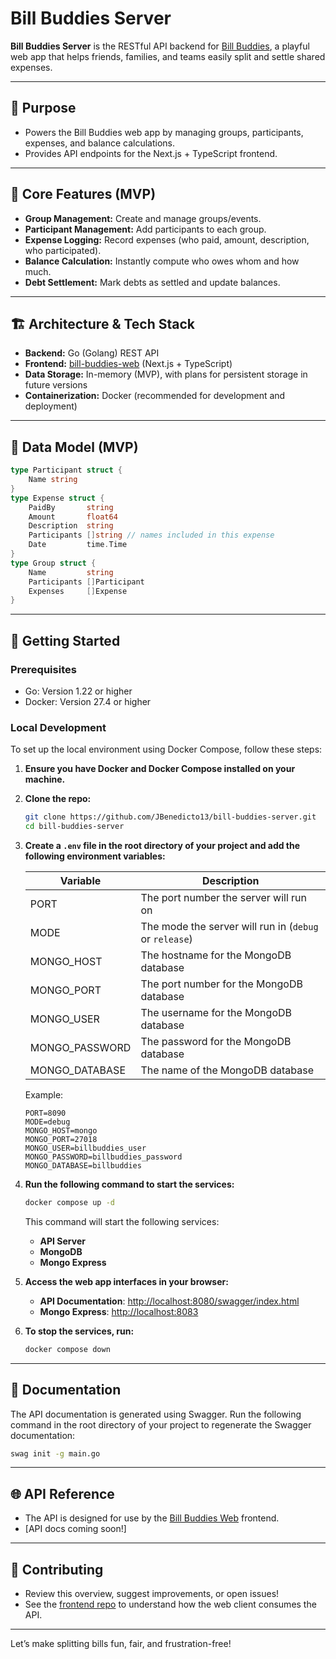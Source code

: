 # Bill Buddies Server

**Bill Buddies Server** is the RESTful API backend for [Bill Buddies](https://github.com/JBenedicto13/bill-buddies-web), a playful web app that helps friends, families, and teams easily split and settle shared expenses.

---

## 🎯 Purpose

- Powers the Bill Buddies web app by managing groups, participants, expenses, and balance calculations.
- Provides API endpoints for the Next.js + TypeScript frontend.

---

## 🚀 Core Features (MVP)

- **Group Management:** Create and manage groups/events.
- **Participant Management:** Add participants to each group.
- **Expense Logging:** Record expenses (who paid, amount, description, who participated).
- **Balance Calculation:** Instantly compute who owes whom and how much.
- **Debt Settlement:** Mark debts as settled and update balances.

---

## 🏗️ Architecture & Tech Stack

- **Backend:** Go (Golang) REST API
- **Frontend:** [bill-buddies-web](https://github.com/JBenedicto13/bill-buddies-web) (Next.js + TypeScript)
- **Data Storage:** In-memory (MVP), with plans for persistent storage in future versions
- **Containerization:** Docker (recommended for development and deployment)

---

## 📐 Data Model (MVP)

```go
type Participant struct {
    Name string
}
type Expense struct {
    PaidBy       string
    Amount       float64
    Description  string
    Participants []string // names included in this expense
    Date         time.Time
}
type Group struct {
    Name         string
    Participants []Participant
    Expenses     []Expense
}
```

---

## 🚦 Getting Started

### Prerequisites
- Go: Version 1.22 or higher
- Docker: Version 27.4 or higher

### Local Development

To set up the local environment using Docker Compose, follow these steps:

1. **Ensure you have Docker and Docker Compose installed on your machine.**

2. **Clone the repo:**
   ```bash
   git clone https://github.com/JBenedicto13/bill-buddies-server.git
   cd bill-buddies-server
   ```

3. **Create a `.env` file in the root directory of your project and add the following environment variables:**

   | Variable         | Description                        |
   |------------------|------------------------------------|
   | PORT             | The port number the server will run on |
   | MODE             | The mode the server will run in (`debug` or `release`) |
   | MONGO_HOST       | The hostname for the MongoDB database |
   | MONGO_PORT       | The port number for the MongoDB database |
   | MONGO_USER       | The username for the MongoDB database |
   | MONGO_PASSWORD   | The password for the MongoDB database |
   | MONGO_DATABASE   | The name of the MongoDB database |

   Example:
   ```env
   PORT=8090
   MODE=debug
   MONGO_HOST=mongo
   MONGO_PORT=27018
   MONGO_USER=billbuddies_user
   MONGO_PASSWORD=billbuddies_password
   MONGO_DATABASE=billbuddies
   ```

4. **Run the following command to start the services:**

   ```sh
   docker compose up -d
   ```

   This command will start the following services:
   - **API Server**
   - **MongoDB**
   - **Mongo Express**

5. **Access the web app interfaces in your browser:**

   - **API Documentation**: [http://localhost:8080/swagger/index.html](http://localhost:8080/swagger/index.html)
   - **Mongo Express**: [http://localhost:8083](http://localhost:8083)

6. **To stop the services, run:**

   ```sh
   docker compose down
   ```

---

## 📄 Documentation

The API documentation is generated using Swagger. Run the following command in the root directory of your project to regenerate the Swagger documentation:

```sh
swag init -g main.go
```

---

## 🌐 API Reference

- The API is designed for use by the [Bill Buddies Web](https://github.com/JBenedicto13/bill-buddies-web) frontend.
- [API docs coming soon!]

---

## 🤝 Contributing

- Review this overview, suggest improvements, or open issues!
- See the [frontend repo](https://github.com/JBenedicto13/bill-buddies-web) to understand how the web client consumes the API.

---

Let’s make splitting bills fun, fair, and frustration-free!
